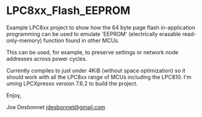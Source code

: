 # LPC8xx_Flash_EEPROM

Example LPC8xx project to show how the 64 byte page flash in-application programming can be used to emulate 'EEPROM' (electrically erasable read-only-memory) function found in other MCUs.

This can be used, for example, to preserve settings or network node
addresses across power cycles. 

Currently compiles to just under 4KiB (without space optimization) so it should work with all the LPC8xx range of MCUs including the LPC810. I'm uming LPCXpresso version 7.6.2 to build the project.

Enjoy,

Joe Desbonnet
jdesbonnet@gmail.com


